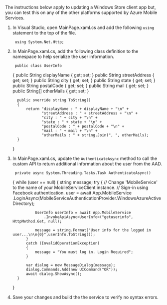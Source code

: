 

The instructions below apply to updating a Windows Store client app but, you can test this on any of the other platforms supported by Azure Mobile Services. 

1. In Visual Studio, open MainPage.xaml.cs and add the following `using` statement to the top of the file.

        using System.Net.Http;
2. In MainPage.xaml.cs, add the following class definition to the namespace to help serialize the user information.

        public class UserInfo
     {
         public String displayName { get; set; }
         public String streetAddress { get; set; }
         public String city { get; set; }
         public String state { get; set; }
         public String postalCode { get; set; }
         public String mail { get; set; }
         public String[] otherMails { get; set; }

         public override string ToString()
         {
             return "displayName : " + displayName + "\n" +
                    "streetAddress : " + streetAddress + "\n" +
                    "city : " + city + "\n" +
                    "state : " + state + "\n" +
                    "postalCode : " + postalCode + "\n" +
                    "mail : " + mail + "\n" +
                    "otherMails : " + string.Join(", ", otherMails);
         }
     }



1. In MainPage.xaml.cs, update the `AuthenticateAsync` method to call the custom API to return additional information about the user from the AAD. 

        private async System.Threading.Tasks.Task AuthenticateAsync()
     {
         while (user == null)
         {
             string message;
             try
             {
                 // Change 'MobileService' to the name of your MobileServiceClient instance.
                 // Sign-in using Facebook authentication.
                 user = await App.MobileService
                     .LoginAsync(MobileServiceAuthenticationProvider.WindowsAzureActiveDirectory);

                 UserInfo userInfo = await App.MobileService
                     .InvokeApiAsync<UserInfo>("getuserinfo", HttpMethod.Get, null);

                 message = string.Format("User info for the logged in user...\n\n{0}",userInfo.ToString());
             }
             catch (InvalidOperationException)
             {
                 message = "You must log in. Login Required";
             }

             var dialog = new MessageDialog(message);
             dialog.Commands.Add(new UICommand("OK"));
             await dialog.ShowAsync();
         }
     }



1. Save your changes and build the the service to verify no syntax errors.  

